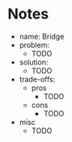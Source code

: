 # Notes

- name: Bridge
- problem:
  - TODO
- solution:
  - TODO
- trade-offs:
  - pros
    - TODO
  - cons
    - TODO
- misc
  - TODO
